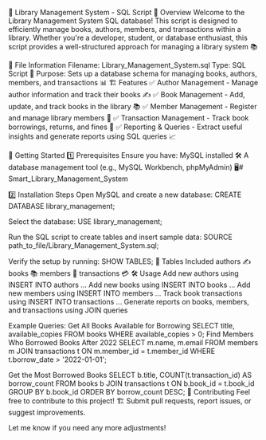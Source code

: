 📌 Library Management System - SQL Script
📖 Overview
Welcome to the Library Management System SQL database! This script is designed to efficiently manage books, authors, members, and transactions within a library. Whether you're a developer, student, or database enthusiast, this script provides a well-structured approach for managing a library system 📚

📂 File Information
Filename: Library_Management_System.sql
Type: SQL Script 📜
Purpose: Sets up a database schema for managing books, authors, members, and transactions 📊
🏗️ Features
✅ Author Management - Manage author information and track their books ✍️
✅ Book Management - Add, update, and track books in the library 📚
✅ Member Management - Register and manage library members 👥
✅ Transaction Management - Track book borrowings, returns, and fines 💸
✅ Reporting & Queries - Extract useful insights and generate reports using SQL queries 📈

🚀 Getting Started
1️⃣ Prerequisites
Ensure you have:
MySQL installed 🛠️
A database management tool (e.g., MySQL Workbench, phpMyAdmin) 🖥️# Smart_Library_Management_System

2️⃣ Installation Steps
Open MySQL and create a new database:
CREATE DATABASE library_management;

Select the database:
USE library_management;

Run the SQL script to create tables and insert sample data:
SOURCE path_to_file/Library_Management_System.sql;

Verify the setup by running:
SHOW TABLES;
📜 Tables Included
authors ✍️
books 📚
members 👥
transactions 💳
🛠️ Usage
Add new authors using INSERT INTO authors ...
Add new books using INSERT INTO books ...
Add new members using INSERT INTO members ...
Track book transactions using INSERT INTO transactions ...
Generate reports on books, members, and transactions using JOIN queries

Example Queries:
Get All Books Available for Borrowing
SELECT title, available_copies FROM books WHERE available_copies > 0;
Find Members Who Borrowed Books After 2022
SELECT m.name, m.email
FROM members m
JOIN transactions t ON m.member_id = t.member_id
WHERE t.borrow_date > '2022-01-01';

Get the Most Borrowed Books
SELECT b.title, COUNT(t.transaction_id) AS borrow_count
FROM books b
JOIN transactions t ON b.book_id = t.book_id
GROUP BY b.book_id
ORDER BY borrow_count DESC;
🤝 Contributing
Feel free to contribute to this project! 🏗️ Submit pull requests, report issues, or suggest improvements.

Let me know if you need any more adjustments!
